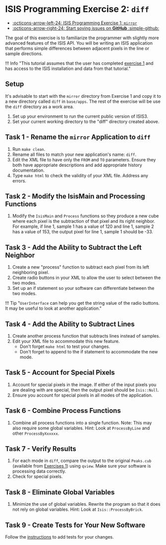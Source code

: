 # ISIS Programming Exercise 2: `diff`

<div class="grid cards" markdown>

- [:octicons-arrow-left-24: ISIS Programming Exercise 1: `mirror`](../../how-to-guides/isis-developer-guides/exercise-1.md)
- [:octicons-arrow-right-24: Start soving issues on __GitHub__ :simple-github:](https://github.com/DOI-USGS/ISIS3/issues)

</div>

The goal of this exercise is to familiarize the programmer with slightly more advanced features of the ISIS API. You will be writing an ISIS application that performs simple differences between adjacent pixels in the line or sample directions.

!!! Info "This tutorial assumes that the user has completed [exercise 1](./exercise-1.md) and has access to the ISIS installation and data from that tutorial."

## Setup

It's advisable to start with the `mirror` directory from Exercise 1 and copy it to a new directory called `diff` in `base/apps`. The rest of the exercise will be use the `diff` directory as a work area.

1. Set up your environment to run the current public version of ISIS3.
2. Set your current working directory to the "diff" directory created above.

## Task 1 - Rename the `mirror` Application to `diff`

1. Run `make clean`.
2. Rename all files to match your new application's name: `diff`.
3. Edit the XML file to have only the `FROM` and `TO` parameters. Ensure they both have appropriate descriptions and add appropriate history documentation.
4. Type `make html` to check the validity of your XML file. Address any errors.

## Task 2 - Modify the IsisMain and Processing Functions

1. Modify the `IsisMain` and `Process` functions so they produce a new cube where each pixel is the subtraction of that pixel and its right neighbor. For example, if line 1, sample 1 has a value of 120 and line 1, sample 2 has a value of 153, the output pixel for line 1, sample 1 should be -33.

## Task 3 - Add the Ability to Subtract the Left Neighbor

1. Create a new "process" function to subtract each pixel from its left neighboring pixel.
2. Create radio buttons in your XML to allow the user to select between the two modes.
3. Set up an if statement so your software can differentiate between the two modes. 

!!! Tip "`UserInterface` can help you get the string value of the radio buttons. It may be useful to look at another application."

## Task 4 - Add the Ability to Subtract Lines

1. Create another process function that subtracts lines instead of samples.
2. Edit your XML file to accommodate this new feature.
   - Don't forget `make html` to test your changes.
   - Don't forget to append to the if statement to accommodate the new mode. 

## Task 5 - Account for Special Pixels

1. Account for special pixels in the image. If either of the input pixels you are dealing with are special, then the output pixel should be `Isis::Null`.
2. Ensure you account for special pixels in all modes of the application.

## Task 6 - Combine Process Functions

1. Combine all process functions into a single function. Note: This may also require some global variables. Hint: Look at `ProcessByLine` and other `ProcessByXxxxxx`.

## Task 7 - Verify Results

1. For each mode in `diff`, compare the output to the original `Peaks.cub` (available from [Exercises 1](./exercise-1.md)) using `qview`. Make sure your software is processing data correctly.
2. Check for special pixels.

## Task 8 - Eliminate Global Variables

1. Minimize the use of global variables. Rewrite the program so that it does not rely on global variables. Hint: Look at `Isis::ProcessByBrick`.

## Task 9 - Create Tests for Your New Software

Follow the [instructions](../isis-developer-guides/writing-isis-tests-with-ctest-and-gtest.md) to add tests for your changes.
